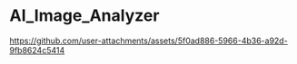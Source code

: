 # AI_Image_Analyzer
 https://github.com/user-attachments/assets/5f0ad886-5966-4b36-a92d-9fb8624c5414
 
